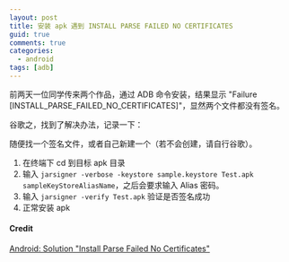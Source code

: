 ```yaml
---
layout: post
title: 安装 apk 遇到 INSTALL PARSE FAILED NO CERTIFICATES
guid: true
comments: true
categories:
  - android
tags: [adb]
---
```


前两天一位同学传来两个作品，通过 ADB 命令安装，结果显示 "Failure [INSTALL_PARSE_FAILED_NO_CERTIFICATES]"，显然两个文件都没有签名。

谷歌之，找到了解决办法，记录一下：

随便找一个签名文件，或者自己新建一个（若不会创建，请自行谷歌）。

1. 在终端下 cd 到目标 apk 目录
2. 输入 `jarsigner -verbose -keystore sample.keystore Test.apk sampleKeyStoreAliasName`，之后会要求输入 Alias 密码。
3. 输入 `jarsigner -verify Test.apk` 验证是否签名成功
4. 正常安装 apk

#### Credit
[Android: Solution "Install Parse Failed No Certificates"](https://dzone.com/articles/android-solution-install-parse-1)
